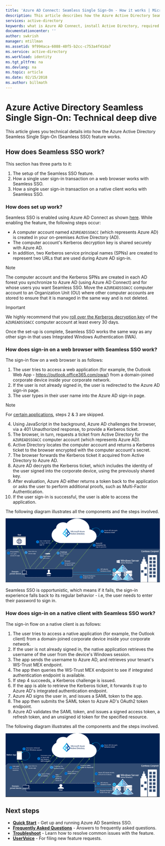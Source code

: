 ```yaml
---
title: 'Azure AD Connect: Seamless Single Sign-On - How it works | Microsoft Docs'
description: This article describes how the Azure Active Directory Seamless Single Sign-On feature works.
services: active-directory
keywords: what is Azure AD Connect, install Active Directory, required components for Azure AD, SSO, Single Sign-on
documentationcenter: ''
author: swkrish
manager: mtillman
ms.assetid: 9f994aca-6088-40f5-b2cc-c753a4f41da7
ms.service: active-directory
ms.workload: identity
ms.tgt_pltfrm: na
ms.devlang: na
ms.topic: article
ms.date: 02/15/2018
ms.author: billmath
---
```


# Azure Active Directory Seamless Single Sign-On: Technical deep dive

This article gives you technical details into how the Azure Active Directory Seamless Single Sign-On (Seamless SSO) feature works.

## How does Seamless SSO work?

This section has three parts to it:
1. The setup of the Seamless SSO feature.
2. How a single user sign-in transaction on a web browser works with Seamless SSO.
3. How a single user sign-in transaction on a native client works with Seamless SSO.

### How does set up work?

Seamless SSO is enabled using Azure AD Connect as shown [here](active-directory-aadconnect-sso-quick-start.md). While enabling the feature, the following steps occur:
- A computer account named `AZUREADSSOACC` (which represents Azure AD) is created in your on-premises Active Directory (AD).
- The computer account's Kerberos decryption key is shared securely with Azure AD.
- In addition, two Kerberos service principal names (SPNs) are created to represent two URLs that are used during Azure AD sign-in.

>[!NOTE]
> The computer account and the Kerberos SPNs are created in each AD forest you synchronize to Azure AD (using Azure AD Connect) and for whose users you want Seamless SSO. Move the `AZUREADSSOACC` computer account to an Organization Unit (OU) where other computer accounts are stored to ensure that it is managed in the same way and is not deleted.

>[!IMPORTANT]
>We highly recommend that you [roll over the Kerberos decryption key](active-directory-aadconnect-sso-faq.md#how-can-i-roll-over-the-kerberos-decryption-key-of-the-azureadssoacc-computer-account) of the `AZUREADSSOACC` computer account at least every 30 days.

Once the set-up is complete, Seamless SSO works the same way as any other sign-in that uses Integrated Windows Authentication (IWA).

### How does sign-in on a web browser with Seamless SSO work?

The sign-in flow on a web browser is as follows:

1. The user tries to access a web application (for example, the Outlook Web App - https://outlook.office365.com/owa/) from a domain-joined corporate device inside your corporate network.
2. If the user is not already signed in, the user is redirected to the Azure AD sign-in page.
3. The user types in their user name into the Azure AD sign-in page.

  >[!NOTE]
  >For [certain applications](./active-directory-aadconnect-sso-faq.md#what-applications-take-advantage-of-domainhint-or-loginhint-parameter-capability-of-seamless-sso), steps 2 & 3 are skipped.

4. Using JavaScript in the background, Azure AD challenges the browser, via a 401 Unauthorized response, to provide a Kerberos ticket.
5. The browser, in turn, requests a ticket from Active Directory for the `AZUREADSSOACC` computer account (which represents Azure AD).
6. Active Directory locates the computer account and returns a Kerberos ticket to the browser encrypted with the computer account's secret.
7. The browser forwards the Kerberos ticket it acquired from Active Directory to Azure AD.
8. Azure AD decrypts the Kerberos ticket, which includes the identity of the user signed into the corporate device, using the previously shared key.
9. After evaluation, Azure AD either returns a token back to the application or asks the user to perform additional proofs, such as Multi-Factor Authentication.
10. If the user sign-in is successful, the user is able to access the application.

The following diagram illustrates all the components and the steps involved.

![Seamless Single Sign On - Web app flow](./media/active-directory-aadconnect-sso/sso2.png)

Seamless SSO is opportunistic, which means if it fails, the sign-in experience falls back to its regular behavior - i.e, the user needs to enter their password to sign in.

### How does sign-in on a native client with Seamless SSO work?

The sign-in flow on a native client is as follows:

1. The user tries to access a native application (for example, the Outlook client) from a domain-joined corporate device inside your corporate network.
2. If the user is not already signed in, the native application retrieves the username of the user from the device's Windows session.
3. The app sends the username to Azure AD, and retrieves your tenant's WS-Trust MEX endpoint.
4. The app then queries the WS-Trust MEX endpoint to see if integrated authentication endpoint is available.
5. If step 4 succeeds, a Kerberos challenge is issued.
6. If the app is able to retrieve the Kerberos ticket, it forwards it up to Azure AD's integrated authentication endpoint.
7. Azure AD signs the user in, and issues a SAML token to the app.
8. The app then submits the SAML token to Azure AD's OAuth2 token endpoint.
9. Azure AD validates the SAML token, and issues a signed access token, a refresh token, and an unsigned id token for the specified resource.

The following diagram illustrates all the components and the steps involved.

![Seamless Single Sign On - Native app flow](./media/active-directory-aadconnect-sso/sso14.png)

## Next steps

- [**Quick Start**](active-directory-aadconnect-sso-quick-start.md) - Get up and running Azure AD Seamless SSO.
- [**Frequently Asked Questions**](active-directory-aadconnect-sso-faq.md) - Answers to frequently asked questions.
- [**Troubleshoot**](active-directory-aadconnect-troubleshoot-sso.md) - Learn how to resolve common issues with the feature.
- [**UserVoice**](https://feedback.azure.com/forums/169401-azure-active-directory/category/160611-directory-synchronization-aad-connect) - For filing new feature requests.
